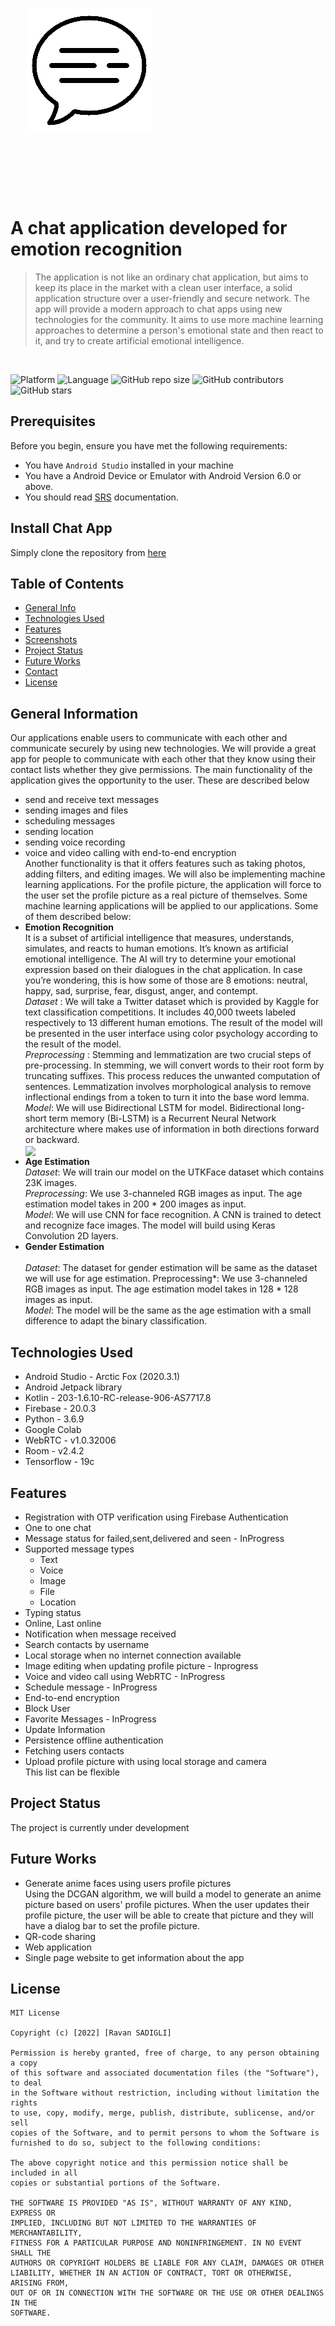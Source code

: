 <div style="width:100%">
    <div style="width:50%; display:inline-block">
        <p align="center">
        <img align="center" alt="" src="https://github.com/RavanSA/MessagingApp/blob/main/app/src/main/res/drawable/logo_gif.gif">
        </p>
    </div>
</div>

<br></br><br></br>



# A chat application developed for emotion recognition
> The application is not like an ordinary chat application, but aims to keep its place in the market with a clean user interface, a solid application structure over a user-friendly and secure network.
> The app will provide a modern approach to chat apps using new technologies for the community. 
> It aims to use more machine learning approaches to determine a person's emotional state and then react to it, and try to create artificial emotional intelligence.
<br/>

![Platform](https://img.shields.io/badge/Platform-Android-brightgreen.svg)
![Language](https://img.shields.io/badge/Language-Kotlin-yellowgreen.svg)
![GitHub repo size](https://img.shields.io/github/repo-size/RavanSA/MessagingApp)
![GitHub contributors](https://img.shields.io/github/contributors/RavanSA/MessagingApp)
![GitHub stars](https://img.shields.io/github/stars/RavanSA/MessagingApp)
<br/>
## Prerequisites 

Before you begin, ensure you have met the following requirements:<br/>
- You have `Android Studio` installed in your machine <br/>
- You have a Android Device or Emulator with Android Version 6.0 or above. <br/>
- You should read [SRS](https://github.com/RavanSA/MessagingApp/blob/main/doc.pdf) documentation.<br/>


## Install Chat App <br/>
Simply clone the repository from [here](https://github.com/RavanSA/MessagingApp/archive/refs/heads/main.zip)


## Table of Contents
* [General Info](#general-information)
* [Technologies Used](#technologies-used)
* [Features](#features)
* [Screenshots](#screenshots)
* [Project Status](#project-status)
* [Future Works](#future-works)
* [Contact](#contact)
* [License](#license)


##  General Information <br/>
Our applications enable users to communicate with each other and communicate securely by using new
technologies. We will provide a great app for people to communicate with each other that they know
using their contact lists whether they give permissions. The main functionality of the application gives the
opportunity to the user. These are described below <br/>
- send and receive text messages
- sending images and files
- scheduling messages
- sending location
- sending voice recording
- voice and video calling with end-to-end encryption <br/>
Another functionality is that it offers features such as taking photos, adding filters, and editing images.
We will also be implementing machine learning applications. For the profile picture, the application will force to the user set the
profile picture as a real picture of themselves. Some machine learning applications will be applied to our
applications. Some of them described below:<br/>
- **Emotion Recognition** <br/>
It is a subset of artificial intelligence that measures, understands, simulates, and reacts to human emotions.
It’s known as artificial emotional intelligence. The AI will try to determine your emotional expression based on their dialogues in the chat application.
In case you’re wondering, this is how some of those are 8 emotions: neutral, happy, sad, surprise, fear, disgust, anger, and contempt. <br/>
*Dataset* : We will take a Twitter dataset which is provided by Kaggle for
text classification competitions. It includes 40,000 tweets labeled respectively
to 13 different human emotions. The result of the model will be presented in the user interface using color psychology according to the result of the model.
<br/>*Preprocessing* : Stemming and lemmatization are two crucial steps of pre-processing.
In stemming, we will convert words to their root form by truncating suffixes. 
This process reduces the unwanted computation of sentences.
Lemmatization involves morphological analysis to remove inflectional endings from a token to turn it into the base word lemma.
<br/>*Model*: We will use Bidirectional LSTM for model.
Bidirectional long-short term memory (Bi-LSTM) is a Recurrent Neural Network architecture where makes use of information in both directions forward or backward. <br/>
<img align="center" width="100%" height="auto"
src="https://miro.medium.com/max/766/1*10K6EwcZKtuyR6Y2t7chNA.jpeg">    <br/>
- **Age Estimation**  <br/>
*Dataset*: We will train our model on the UTKFace dataset which contains 23K images.
<br/>*Preprocessing*: We use 3-channeled RGB images as input. The age estimation model takes in 200 * 200 images as input.
<br/>*Model*: We will use CNN for face recognition. A CNN is trained to detect and recognize face images.
The model will build using Keras Convolution 2D layers. <br/>
- **Gender Estimation** <br/>
<br/>*Dataset*: The dataset for gender estimation will be same as the dataset we will use for age estimation. 
Preprocessing*: We use 3-channeled RGB images as input. The age estimation model takes in 128 * 128 images as input.
<br/>*Model*: The model will be the same as the age estimation with a small difference to adapt the binary classification.

## Technologies Used
- Android Studio - Arctic Fox (2020.3.1)
- Android Jetpack library
- Kotlin - 203-1.6.10-RC-release-906-AS7717.8
- Firebase - 20.0.3
- Python - 3.6.9
- Google Colab
- WebRTC - v1.0.32006
- Room - v2.4.2
- Tensorflow - 19c


## Features
- Registration with OTP verification using Firebase Authentication
- One to one chat
- Message status for failed,sent,delivered and seen - InProgress
- Supported message types
	- Text
	- Voice 
	- Image 
	- File
	- Location
- Typing status
- Online, Last online
- Notification when message received
- Search contacts by username 
- Local storage when no internet connection available
- Image editing when updating profile picture - Inprogress
- Voice and video call using WebRTC - InProgress
- Schedule message - InProgress
- End-to-end encryption
- Block User 
- Favorite Messages - InProgress
- Update Information
- Persistence offline authentication
- Fetching users contacts
- Upload profile picture with using local storage and camera <br/>
This list can be flexible

<!-- ## Screenshots <br/>
<img align="center" width="100%" height="auto"
src="https://github.com/RavanSA/MessagingApp/blob/main/app/src/main/res/drawable/UI.jpg"> -->

## Project Status
The project is currently under development

## Future Works
- Generate anime faces using users profile pictures<br/>
Using the DCGAN algorithm, we will build a model to generate an anime picture based on users' profile pictures. When the user updates their profile picture, the user will be able to create that picture
and they will have a dialog bar to set the profile picture.
- QR-code sharing
- Web application
- Single page website to get information about the app



## License<br/>
```
MIT License

Copyright (c) [2022] [Ravan SADIGLI]

Permission is hereby granted, free of charge, to any person obtaining a copy
of this software and associated documentation files (the "Software"), to deal
in the Software without restriction, including without limitation the rights
to use, copy, modify, merge, publish, distribute, sublicense, and/or sell
copies of the Software, and to permit persons to whom the Software is
furnished to do so, subject to the following conditions:

The above copyright notice and this permission notice shall be included in all
copies or substantial portions of the Software.

THE SOFTWARE IS PROVIDED "AS IS", WITHOUT WARRANTY OF ANY KIND, EXPRESS OR
IMPLIED, INCLUDING BUT NOT LIMITED TO THE WARRANTIES OF MERCHANTABILITY,
FITNESS FOR A PARTICULAR PURPOSE AND NONINFRINGEMENT. IN NO EVENT SHALL THE
AUTHORS OR COPYRIGHT HOLDERS BE LIABLE FOR ANY CLAIM, DAMAGES OR OTHER
LIABILITY, WHETHER IN AN ACTION OF CONTRACT, TORT OR OTHERWISE, ARISING FROM,
OUT OF OR IN CONNECTION WITH THE SOFTWARE OR THE USE OR OTHER DEALINGS IN THE
SOFTWARE.
```

